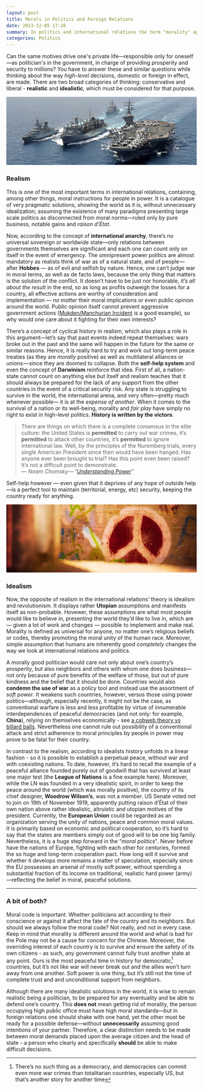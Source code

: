 ```yaml
---
layout: post
title: Morals in Politics and Foreign Relations
date: 2013-12-05 17:28
summary: In politics and international relations the term "morality" appears very often - during many debates, implementing new laws or analysing the newest events. However, given that morality is an important and integral part of anyone's life, can one apply its code the same way while governing a country (ie. being the decision maker) or as part of some important international organization (UN, for example)?
categories: Politics
---
```


Can the same motives drive one's private life—responsible only for oneself—as politician's in the government, in charge of providing prosperity and security to millions? You have to answer these and similar questions while thinking about the way *high-level* decisions, domestic or foreign in effect, are made. There are two broad categories of thinking: conservative and liberal - **realistic** and **idealistic**, which must be considered for that purpose.


<img src="/images/navy.jpeg">


### Realism

This is one of the most important terms in international relations, containing, among other things, moral instructions for people in power. It is a catalogue of very pragmatic solutions, showing the world as it is, without unnecessary idealization; assuming the existence of many paradigms presenting large scale politics as disconnected from moral norms—ruled only by pure business, notable gains and *raison d’État*.

Now, according to the concept of **international anarchy**, there’s no universal sovereign or worldwide state—only relations between governments themselves are significant and each one can count only on itself in the event of emergency. The omnipresent power politics are almost mandatory as realists think of war as of a natural state, and of people — after **Hobbes** — as of evil and selfish by nature.
Hence, one can’t judge war in moral terms, as well as de facto laws, because the only thing that matters is the solution of the conflict. It doesn’t have to be just nor honorable, *it’s all about the result* in the end, so as long as profits outweigh the losses for a country, all effective actions are worthy of consideration and implementation — *no matter* their moral implications or even public opinion around the world. Public opinion itself cannot prevent aggressive government actions ([Mukden/Manchurian Incident](https://en.wikipedia.org/wiki/Mukden_Incident) is a good example), so why would one care about it fighting for their own interests?

There’s a concept of cyclical history in realism, which also plays a role in this argument—let’s say that past events indeed repeat themselves: wars broke out in the past and the same will happen in the future for the same or similar reasons. Hence, it is really hard to try and work out long-term peace treaties (as they are *morally* positive) as well as multilateral alliances or unions — since they are doomed to collapse. Both the **self-help system** and even the concept of **Darwinism** reinforce that idea. First of all, a nation-state cannot count on anything else but itself and realism teaches that it should always be prepared for the lack of any support from the other countries in the event of a critical security risk. Any state is struggling to survive in the world, the international arena, and very often—pretty much whenever possible— it is at the *expense of another*. When it comes to the survival of a nation or its well-being, morality and *fair play* have simply no right to exist in high-level politics. **History is written by the victors**.

> There are things on which there is a complete consensus in the elite culture: the United States is **permitted** to carry out war crimes, it’s **permitted** to attack other countries, it’s **permitted** to ignore international law. Well, by the principles of the Nuremberg trials, every single American President since then would have been hanged. Has anyone ever been brought to trial? Has this point even been raised? It’s not a difficult point to demonstrate. <br> &mdash; <cite>Noam Chomsky — “[Understanding Power](http://www.amazon.com/exec/obidos/ASIN/1565847032/qid=1013365358/sr=8-1/understandi04-20)”</cite>

Self-help however — even given that it deprives of any hope of outside help—is a perfect tool to maintain (territorial, energy, etc) security, keeping the country ready for anything.


<img src="/images/peace.jpeg">


### Idealism

Now, the opposite of realism in the international relations’ theory is idealism and revolutionism. It displays rather **Utopian** assumptions and manifests itself as non-probable. Hovewer, these assumptions are what most people would like to believe in, presenting the world they’d like to live in, which are — given a lot of work and changes — possible to implement and make real. Morality is defined as universal for anyone, no matter one’s religious beliefs or codes, thereby promoting the moral unity of the human race. Moreover, simple assumption that humans are inherently good *completely* changes the way we look at international relations and politics.

A morally good politician would care not only about one’s country’s prosperity, but also neighbors and others with whom one does business—not only because of pure benefits of the welfare of those, but out of pure kindness and the belief that it should be done. Countries would also **condemn the use of war** as a policy tool and instead use the assortment of *soft power*. It weakens such countries, however, versus those using power politics—although, especially recently, it might not be the case, as conventional warfare is less and less profitable by virtue of innumerable interdependences of peaceful democracies (and not only: for example, **China**), relying on themselves economically - see [a cobweb theory vs billard balls](https://en.wikipedia.org/wiki/International_relations_theory). Nevertheless one cannot rule out possibility of a conventional attack and strict adherence to moral principles by people in power may prove to be fatal for their country.

In contrast to the realism, according to idealists history unfolds in a linear fashion - so it is possible to establish a perpetual peace, without war and with coexisting nations. To date, however, it’s hard to recall the example of a peaceful alliance founded purely out of goodwill that has survived at least one major test (the **League of Nations** is a fine example here). Moreover, while the LN was founded in a very idealistic spirit, in order to keep the peace around the world (which was morally positive), the country of its chief designer, **Woodrow Wilson’s**, was not a member. US Senate voted not to join on 19th of November 1919, apparently putting raison d’État of their own nation above rather idealistic, altruistic and utopian motives of the president. Currently, the **European Union** could be regarded as an organization serving the unity of nations, peace and common moral values​​. It is primarily based on economic and political cooperation, so it’s hard to say that the states are members simply out of good will to be one big family. Nevertheless, it is a huge step forward in the “*moral politics*". Never before have the nations of Europe, fighting with each other for centuries, formed the so huge and long-term cooperation pact. How long will it survive and whether it develops more remains a matter of speculation, especially since the EU possesses an arsenal of mostly soft power, without spending a substantial fraction of its income on traditional, realistic hard power (army)—reflecting the belief in moral, peaceful solutions.

---

### A bit of both?

Moral code is important. Whether politicians act according to their conscience or against it affect the fate of the country and its neighbors. But should we always follow the moral code? Not really, and not in every case. Keep in mind that morality is different around the world and what is bad for the Pole may not be a cause for concern for the Chinese. Moreover, the overriding interest of each country is to survive and ensure the safety of its own citizens - as such, any government cannot fully trust another state at any point. Ours is the most peaceful time in history for democratic[^1] countries, but it’s not like war will never break out and the allies won’t turn away from one another. Soft power is one thing, but it’s still not the time of complete trust and and unconditional support from neighbors.

Although there are many idealistic solutions in the world, it is wise to remain realistic being a politician, to be prepared for any eventuality and be able to defend one’s country. This **does not** mean getting rid of morality, the person occupying high public office must have high moral standards—but in foreign relations one should shake with one hand, yet the other must be ready for a possible defense—without **unnecessarily** assuming good intentions of your partner. Therefore, a clear distinction needs to be made between moral demands placed upon the average citizen and the head of state - a person who clearly and specifically **should** be able to make difficult decisions.

[^1]: There’s no such thing as a democracy, and democracies can commit even more war crimes than totalitarian countries, especially US, but that’s another story for another time
